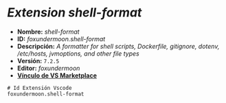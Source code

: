 <!-- Autor: Daniel Benjamin Perez Morales -->
<!-- GitHub: https://github.com/DanielPerezMoralesDev13 -->
<!-- Correo electrónico: danielperezdev@proton.me -->

# ***Extension shell-format***

- **Nombre:** *shell-format*
- **ID:** *foxundermoon.shell-format*
- **Descripción:** *A formatter for shell scripts, Dockerfile, gitignore, dotenv, /etc/hosts, jvmoptions, and other file types*
- **Versión:** `7.2.5`
- **Editor:** *foxundermoon*
- **[Vínculo de VS Marketplace](https://marketplace.visualstudio.com/items?itemName=foxundermoon.shell-format "https://marketplace.visualstudio.com/items?itemName=foxundermoon.shell-format")**

```text
# Id Extensión Vscode
foxundermoon.shell-format
```

